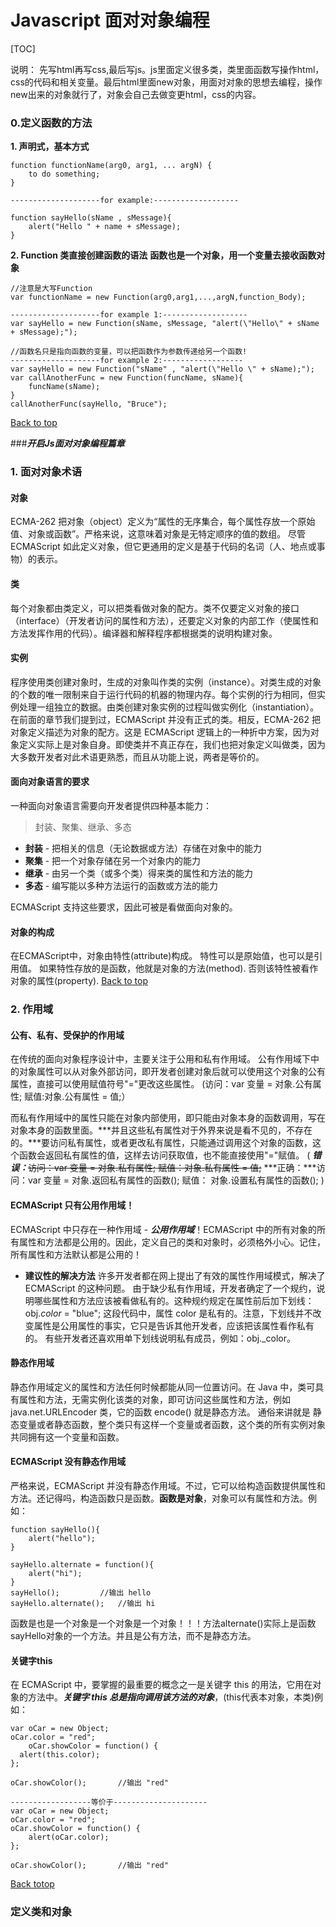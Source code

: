 # Javascript 面对对象编程


[TOC]
<a href="top"></a>

说明：
先写html再写css,最后写js。js里面定义很多类，类里面函数写操作html，css的代码和相关变量。最后html里面new对象，用面对对象的思想去编程，操作new出来的对象就行了，对象会自己去做变更html，css的内容。

### 0.定义函数的方法
**1. 声明式，基本方式**
```
function functionName(arg0, arg1, ... argN) {
  	to do something;
}

--------------------for example:-------------------

function sayHello(sName , sMessage){
	alert("Hello " + name + sMessage);
}

```

**2.  Function 类直接创建函数的语法**
**函数也是一个对象，用一个变量去接收函数对象**
```
//注意是大写Function 
var functionName = new Function(arg0,arg1,...,argN,function_Body);

--------------------for example 1:-------------------
var sayHello = new Function(sName, sMessage, "alert(\"Hello\" + sName + sMessage);");

//函数名只是指向函数的变量，可以把函数作为参数传递给另一个函数!
--------------------for example 2:------------------
var sayHello = new Function("sName" , "alert(\"Hello \" + sName);");
var callAnotherFunc = new Function(funcName, sName){
	funcName(sName);
}
callAnotherFunc(sayHello, "Bruce");

```
[Back to top](#top)

###***开启Js面对对象编程篇章***

### 1. 面对对象术语

#### 对象
ECMA-262 把对象（object）定义为“属性的无序集合，每个属性存放一个原始值、对象或函数”。严格来说，这意味着对象是无特定顺序的值的数组。
尽管 ECMAScript 如此定义对象，但它更通用的定义是基于代码的名词（人、地点或事物）的表示。

#### 类
每个对象都由类定义，可以把类看做对象的配方。类不仅要定义对象的接口（interface）（开发者访问的属性和方法），还要定义对象的内部工作（使属性和方法发挥作用的代码）。编译器和解释程序都根据类的说明构建对象。

#### 实例
程序使用类创建对象时，生成的对象叫作类的实例（instance）。对类生成的对象的个数的唯一限制来自于运行代码的机器的物理内存。每个实例的行为相同，但实例处理一组独立的数据。由类创建对象实例的过程叫做实例化（instantiation）。
在前面的章节我们提到过，ECMAScript 并没有正式的类。相反，ECMA-262 把对象定义描述为对象的配方。这是 ECMAScript 逻辑上的一种折中方案，因为对象定义实际上是对象自身。即使类并不真正存在，我们也把对象定义叫做类，因为大多数开发者对此术语更熟悉，而且从功能上说，两者是等价的。


#### 面向对象语言的要求

一种面向对象语言需要向开发者提供四种基本能力：
>封装、聚集、继承、多态

- **封装** - 把相关的信息（无论数据或方法）存储在对象中的能力
- **聚集** - 把一个对象存储在另一个对象内的能力
- **继承** - 由另一个类（或多个类）得来类的属性和方法的能力
- **多态** - 编写能以多种方法运行的函数或方法的能力

ECMAScript 支持这些要求，因此可被是看做面向对象的。

#### 对象的构成

在ECMAScript中，对象由特性(attribute)构成。
特性可以是原始值，也可以是引用值。
如果特性存放的是函数，他就是对象的方法(method).
否则该特性被看作对象的属性(property).
[Back to top](#top)


### 2. 作用域

#### 公有、私有、受保护的作用域
在传统的面向对象程序设计中，主要关注于公用和私有作用域。
公有作用域下中的对象属性可以从对象外部访问，即开发者创建对象后就可以使用这个对象的公有属性，直接可以使用赋值符号"="更改这些属性。
(访问：var 变量 = 对象.公有属性;        赋值:对象.公有属性 = 值;）

而私有作用域中的属性只能在对象内部使用，即只能由对象本身的函数调用，写在对象本身的函数里面。***并且这些私有属性对于外界来说是看不见的，不存在的。***要访问私有属性，或者更改私有属性，只能通过调用这个对象的函数，这个函数会返回私有属性的值，这样去访问获取值，也不能直接使用"="赋值。
( ***错误：***~~访问：var 变量 = 对象.私有属性;   赋值：对象.私有属性 = 值;~~
***正确：***访问：var 变量 = 对象.返回私有属性的函数();     赋值： 对象.设置私有属性的函数();    )

#### ECMAScript 只有公用作用域！
 ECMAScript 中只存在一种作用域 - ***公用作用域***！ECMAScript 中的所有对象的所有属性和方法都是公用的。因此，定义自己的类和对象时，必须格外小心。记住，所有属性和方法默认都是公用的！ 
 
- **建议性的解决方法**
许多开发者都在网上提出了有效的属性作用域模式，解决了 ECMAScript 的这种问题。
由于缺少私有作用域，开发者确定了一个规约，说明哪些属性和方法应该被看做私有的。这种规约规定在属性前后加下划线：
obj._color_ = "blue";
这段代码中，属性 color 是私有的。注意，下划线并不改变属性是公用属性的事实，它只是告诉其他开发者，应该把该属性看作私有的。
有些开发者还喜欢用单下划线说明私有成员，例如：obj._color。

#### 静态作用域
静态作用域定义的属性和方法任何时候都能从同一位置访问。在 Java 中，类可具有属性和方法，无需实例化该类的对象，即可访问这些属性和方法，例如 java.net.URLEncoder 类，它的函数 encode() 就是静态方法。
通俗来讲就是 静态变量或者静态函数，整个类只有这样一个变量或者函数，这个类的所有实例对象共同拥有这一个变量和函数。

#### ECMAScript 没有静态作用域
严格来说，ECMAScript 并没有静态作用域。不过，它可以给构造函数提供属性和方法。还记得吗，构造函数只是函数。**函数是对象**，对象可以有属性和方法。例如：

```
function sayHello(){
	alert("hello");
}

sayHello.alternate = function(){
	alert("hi");
}
sayHello();			//输出 hello
sayHello.alternate();	//输出 hi
```
函数是也是一个对象是一个对象是一个对象！！！方法alternate()实际上是函数sayHello对象的一个方法。并且是公有方法，而不是静态方法。

#### 关键字this
在 ECMAScript 中，要掌握的最重要的概念之一是关键字 this 的用法，它用在对象的方法中。***关键字 this 总是指向调用该方法的对象***，(this代表本对象，本类)例如：
```
var oCar = new Object;
oCar.color = "red";
	oCar.showColor = function() {
  alert(this.color);
};

oCar.showColor();		//输出 "red"

------------------等价于---------------------
var oCar = new Object;
oCar.color = "red";
oCar.showColor = function() {
	alert(oCar.color);
};

oCar.showColor();		//输出 "red"
```
[Back totop](#top) 

### 定义类和对象
